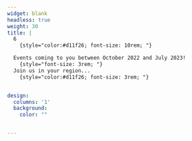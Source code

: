 ```yaml
---
widget: blank
headless: true
weight: 30
title: | 
  6 
    {style="color:#d11f26; font-size: 10rem; "} 

  Events coming to you between October 2022 and July 2023!
    {style="font-size: 3rem; "} 
  Join us in your region...
    {style="color:#d11f26; font-size: 3rem; "} 


design:
  columns: '1'
  background:
    color: ""


---
```




